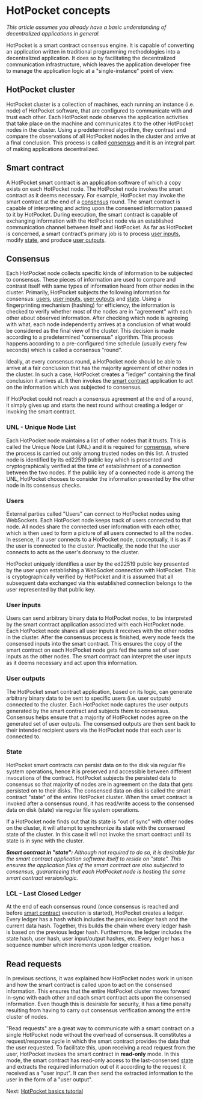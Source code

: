 # HotPocket concepts

_This article assumes you already have a basic understanding of decentralized applications in general._

HotPocket is a smart contract consensus engine. It is capable of converting an application written in traditional programming methodologies into a decentralized application. It does so by facilitating the decentralized communication infrastructure, which leaves the application developer free to manage the application logic at a "single-instance" point of view.

## HotPocket cluster

HotPocket cluster is a collection of machines, each running an instance (i.e. node) of HotPocket software, that are configured to communicate with and trust each other. Each HotPocket node observes the application activities that take place on the machine and communicates it to the other HotPocket nodes in the cluster. Using a predetermined algorithm, they contrast and compare the observations of all HotPocket nodes in the cluster and arrive at a final conclusion. This process is called [consensus](#consensus) and it is an integral part of making applications decentralized.

## Smart contract

A HotPocket smart contract is an application software of which a copy exists on each HotPocket node. The HotPocket node invokes the smart contract as it deems necessary. For example, HotPocket may invoke the smart contract at the end of a [consensus](#consensus) round. The smart contract is capable of interpreting and acting upon the consensed information passed to it by HotPocket. During execution, the smart contract is capable of exchanging information with the HotPocket node via an established communication channel between itself and HotPocket. As far as HotPocket is concerned, a smart contract's primary job is to process [user inputs](#user-inputs), modify [state](#state), and produce [user outputs](#user-outputs).

## Consensus

Each HotPocket node collects specific kinds of information to be subjected to consensus. These pieces of information are used to compare and contrast itself with same types of information heard from other nodes in the cluster. Primarily, HotPocket subjects the following information for consensus: [users](#users), [user inputs](#user-inputs), [user outputs](#user-outputs) and [state](#state). Using a fingerprinting mechanism (hashing) for efficiency, the information is checked to verify whether most of the nodes are in "agreement" with each other about observed information. After checking which node is agreeing with what, each node independently arrives at a conclusion of what would be considered as the final view of the cluster. This decision is made according to a predetermined "consensus" algorithm. This process happens according to a pre-configured time schedule (usually every few seconds) which is called a consensus "round".

Ideally, at every consensus round, a HotPocket node should be able to arrive at a fair conclusion that has the majority agreement of other nodes in the cluster. In such a case, HotPocket creates a "ledger" containing the final conclusion it arrives at. It then invokes the [smart contract](#smart-contract) application to act on the information which was subjected to consensus.

If HotPocket could not reach a consensus agreement at the end of a round, it simply gives up and starts the next round without creating a ledger or invoking the smart contract.

### UNL - Unique Node List
Each HotPocket node maintains a list of other nodes that it trusts. This is called the Unique Node List (UNL) and it is required for [consensus](#consensus), where the process is carried out only among trusted nodes on this list. A trusted node is identified by its ed22519 public key which is presented and cryptographically verified at the time of establishment of a connection between the two nodes. If the public key of a connected node is among the UNL, HotPocket chooses to consider the information presented by the other node in its consensus checks.

### Users

External parties called "Users" can connect to HotPocket nodes using WebSockets. Each HotPocket node keeps track of users connected to that node. All nodes share the connected user information with each other, which is then used to form a picture of all users connected to all the nodes. In essence, if a user connects to a HotPocket node, conceptually, it is as if the user is connected to the cluster. Practically, the node that the user connects to acts as the user's doorway to the cluster.

HotPocket uniquely identifies a user by the ed22519 public key presented by the user upon establishing a WebSocket connection with HotPocket. This is cryptographically verified by HotPocket and it is assumed that all subsequent data exchanged via this established connection belongs to the user represented by that public key.

### User inputs

Users can send arbitrary binary data to HotPocket nodes, to be interpreted by the smart contract application associated with each HotPocket node. Each HotPocket node shares all user inputs it receives with the other nodes in the cluster. After the consensus process is finished, every node feeds the consensed inputs into the smart contract. This ensures the copy of the smart contract on each HotPocket node gets fed the same set of user inputs as the other nodes. The smart contract can interpret the user inputs as it deems necessary and act upon this information.

### User outputs

The HotPocket smart contract application, based on its logic, can generate arbitrary binary data to be sent to specific users (i.e. user outputs) connected to the cluster. Each HotPocket node captures the user outputs generated by the smart contract and subjects them to consensus. Consensus helps ensure that a majority of HotPocket nodes agree on the generated set of user outputs. The consensed outputs are then sent back to their intended recipient users via the HotPocket node that each user is connected to.

### State

HotPocket smart contracts can persist data on to the disk via regular file system operations, hence it is preserved and accessible between different invocations of the contract. HotPocket subjects the persisted data to consensus so that majority of nodes are in agreement on the data that gets persisted on to their disks. The consensed data on disk is called the smart contract "state" of the entire HotPocket cluster. When the smart contract is invoked after a consensus round, it has read/write access to the consensed data on disk (state) via regular file system operations.

If a HotPocket node finds out that its state is "out of sync" with other nodes on the cluster, it will attempt to synchronize its state with the consensed state of the cluster. In this case it will not invoke the smart contract until its state is in sync with the cluster.

_**Smart contract in "state":** Although not required to do so, it is desirable for the smart contract application software itself to reside on "state". This ensures the application files of the smart contract are also subjected to consensus, guaranteeing that each HotPocket node is hosting the same smart contract version/logic._

### LCL - Last Closed Ledger

At the end of each consensus round (once consensus is reached and before [smart contract](#smart-contract) execution is started), HotPocket creates a ledger. Every ledger has a hash which includes the previous ledger hash and the current data hash. Together, this builds the chain where every ledger hash is based on the previous ledger hash. Furthermore, the ledger includes the state hash, user hash, user input/output hashes, etc. Every ledger has a sequence number which increments upon ledger creation.

## Read requests

In previous sections, it was explained how HotPocket nodes work in unison and how the smart contract is called upon to act on the consensed information. This ensures that the entire HotPocket cluster moves forward in-sync with each other and each smart contract acts upon the consensed information. Even though this is desirable for security, it has a time penalty resulting from having to carry out consensus verification among the entire cluster of nodes.

"Read requests" are a great way to communicate with a smart contract on a single HotPocket node without the overhead of consensus. It constitutes a request/response cycle in which the smart contract provides the data that the user requested. To facilitate this, upon receiving a read request from the user, HotPocket invokes the smart contract in **read-only** mode. In this mode, the smart contract has read-only access to the last-consensed [state](#state) and extracts the required information out of it according to the request it received as a "user input". It can then send the extracted information to the user in the form of a "user output".

Next: [HotPocket basics tutorial](tutorial-basics.md)